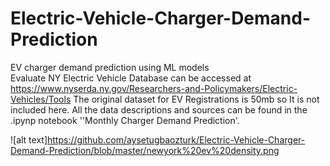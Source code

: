 # Electric-Vehicle-Charger-Demand-Prediction
EV charger demand prediction using ML models <br>
Evaluate NY Electric Vehicle Database can be accessed at https://www.nyserda.ny.gov/Researchers-and-Policymakers/Electric-Vehicles/Tools 
The original dataset for EV Registrations is 50mb so It is not included here.
All the data descriptions and sources can be found in the .ipynp notebook ''Monthly Charger Demand Prediction'.

![alt text]https://github.com/aysetugbaozturk/Electric-Vehicle-Charger-Demand-Prediction/blob/master/newyork%20ev%20density.png
